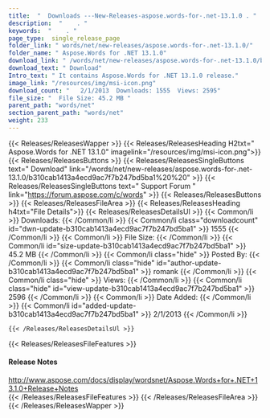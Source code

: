 ```yaml
---
title:  "  Downloads ---New-Releases-aspose.words-for-.net-13.1.0 . " 
description:  "    . " 
keywords:  "    . " 
page_type:  single_release_page
folder_link: " words/net/new-releases/aspose.words-for-.net-13.1.0/"
folder_name: " Aspose.Words for .NET 13.1.0"
download_link: " /words/net/new-releases/aspose.words-for-.net-13.1.0/b310cab1413a4ecd9ac7f7b247bd5ba1"
download_text: " Download"
Intro_text: " It contains Aspose.Words for .NET 13.1.0 release."
image_link: "/resources/img/msi-icon.png"
download_count: "   2/1/2013  Downloads: 1555  Views: 2595"
file_size: "  File Size: 45.2 MB "
parent_path: "words/net"
section_parent_path: "words/net"
weight: 233 
---
```


{{< Releases/ReleasesWapper >}}
  {{< Releases/ReleasesHeading H2txt=" Aspose.Words for .NET 13.1.0" imagelink="/resources/img/msi-icon.png">}}
  {{< Releases/ReleasesButtons >}}
    {{< Releases/ReleasesSingleButtons text=" Download" link="/words/net/new-releases/aspose.words-for-.net-13.1.0/b310cab1413a4ecd9ac7f7b247bd5ba1%20%20" >}}
    {{< Releases/ReleasesSingleButtons text=" Support Forum " link="https://forum.aspose.com/c/words" >}}
  {{< Releases/ReleasesButtons >}}
  {{< Releases/ReleasesFileArea >}}
    {{< Releases/ReleasesHeading h4txt="File Details">}}
    {{< Releases/ReleasesDetailsUl >}}
            {{< Common/li  >}} Downloads: {{< /Common/li >}} 
      {{< Common/li class="downloadcount" id="dwn-update-b310cab1413a4ecd9ac7f7b247bd5ba1" >}} 1555 {{< /Common/li >}} 
      {{< Common/li  >}} File Size: {{< /Common/li >}} 
      {{< Common/li id="size-update-b310cab1413a4ecd9ac7f7b247bd5ba1" >}} 45.2 MB {{< /Common/li >}} 
      {{< Common/li  class="hide" >}} Posted By: {{< /Common/li >}} 
      {{< Common/li class="hide" id="author-update-b310cab1413a4ecd9ac7f7b247bd5ba1" >}} romank {{< /Common/li >}} 
      {{< Common/li class="hide"  >}} Views: {{< /Common/li >}} 
      {{< Common/li class="hide" id="view-update-b310cab1413a4ecd9ac7f7b247bd5ba1" >}} 2596 {{< /Common/li >}} 
      {{< Common/li  >}} Date Added: {{< /Common/li >}} 
      {{< Common/li id="added-update-b310cab1413a4ecd9ac7f7b247bd5ba1" >}} 2/1/2013 {{< /Common/li >}} 

    {{< /Releases/ReleasesDetailsUl >}}

  {{< Releases/ReleasesFileFeatures >}}
      <h4>Release Notes</h4><div><a href="http://www.aspose.com/docs/display/wordsnet/Aspose.Words+for+.NET+13.1.0+Release+Notes">http://www.aspose.com/docs/display/wordsnet/Aspose.Words+for+.NET+13.1.0+Release+Notes</a></div>
  {{< /Releases/ReleasesFileFeatures >}}
 {{< /Releases/ReleasesFileArea >}}
{{< /Releases/ReleasesWapper >}}


